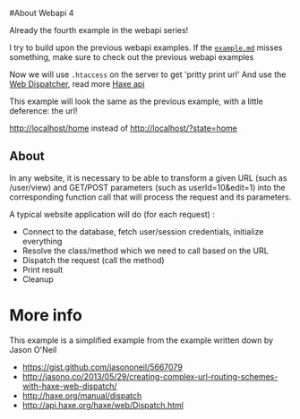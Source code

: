 #About Webapi 4

Already the fourth example in the webapi series!

I try to build upon the previous webapi examples. If the [`example.md`](example.md) misses something, make sure to check out the previous webapi examples

Now we will use `.htaccess` on the server to get 'pritty print url'
And use the [Web Dispatcher](http://haxe.org/manual/dispatch), read more [Haxe api](http://api.haxe.org/haxe/web/Dispatch.html)

This example will look the same as the previous example, with a little deference: the url!

<http://localhost/home> instead of <http://localhost/?state=home>

## About

In any website, it is necessary to be able to transform a given URL (such as /user/view) and GET/POST parameters (such as userId=10&edit=1) into the corresponding function call that will process the request and its parameters.

A typical website application will do (for each request) :

- Connect to the database, fetch user/session credentials, initialize everything
- Resolve the class/method which we need to call based on the URL
- Dispatch the request (call the method)
- Print result
- Cleanup

# More info

This example is a simplified example from the example written down by Jason O'Neil

- <https://gist.github.com/jasononeil/5667079>
- <http://jasono.co/2013/05/29/creating-complex-url-routing-schemes-with-haxe-web-dispatch/>
- <http://haxe.org/manual/dispatch>
- <http://api.haxe.org/haxe/web/Dispatch.html>
